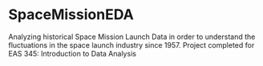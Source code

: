 # SpaceMissionEDA
Analyzing historical Space Mission Launch Data in order to understand the fluctuations in the space launch industry since 1957. Project completed for EAS 345: Introduction to Data Analysis
